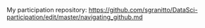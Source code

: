 
My participation repository:
https://github.com/sgranitto/DataSci-participation/edit/master/navigating_github.md
